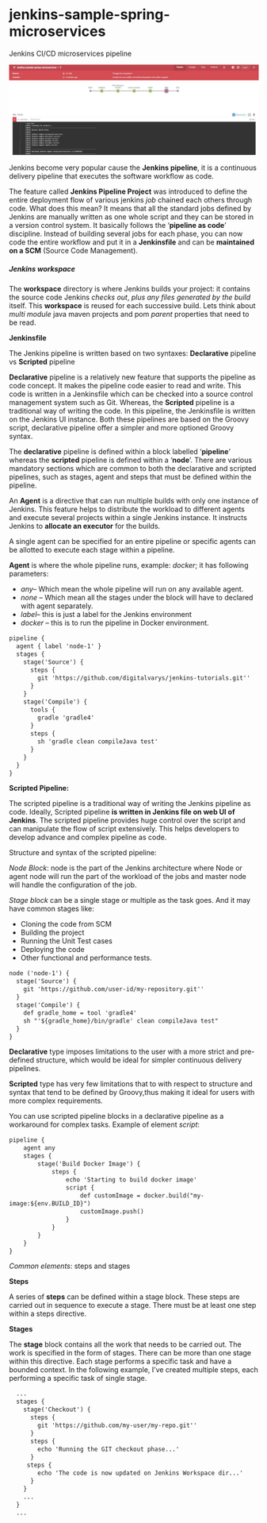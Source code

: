 # jenkins-sample-spring-microservices
Jenkins CI/CD microservices pipeline

![](https://raw.githubusercontent.com/antoniopaolacci/jenkins-sample-spring-microservices/master/jenkins-pipeline.jpg)

Jenkins become very popular cause the **Jenkins pipeline**, it is a continuous delivery pipeline that executes the software workflow as code. 

The feature called **Jenkins Pipeline Project** was introduced to define the entire deployment flow of various jenkins *job* chained each others through code. What does this mean? It means that all the standard jobs defined by Jenkins are manually written as one whole script and they can be stored in a version control system. It basically follows the ‘**pipeline as code**’ discipline. Instead of building several jobs for each phase, you can now code the entire workflow and put it in a **Jenkinsfile** and can be **maintained on a SCM** (Source Code Management).



##### Jenkins workspace

The **workspace** directory is where Jenkins builds your project: it contains the source code Jenkins *checks out*, *plus any files generated by the build* itself. This **workspace** is reused for each successive build. Lets think about *multi module* java maven projects and pom *parent* properties that need to be read.



**Jenkinsfile** 

The Jenkins pipeline is written based on two syntaxes: **Declarative** pipeline vs **Scripted** pipeline

**Declarative** pipeline is a relatively new feature that supports the  pipeline as code concept. It makes the pipeline code easier to read and  write. This code is written in a Jenkinsfile which can be checked into a source control management system such as Git. Whereas, the **Scripted** pipeline is a traditional way of writing the code. In this pipeline, the Jenkinsfile is written on the Jenkins UI instance. Both these pipelines are based on the Groovy script, declarative pipeline offer a simpler and more optioned Groovy syntax.

The **declarative** pipeline is defined within a block labelled ‘**pipeline**’  whereas the **scripted** pipeline is defined within a ‘**node**’. There are various mandatory sections which are common to both the  declarative and scripted pipelines, such as stages, agent and steps that must be defined within the pipeline. 

An **Agent** is a  directive that can run multiple builds with only one instance of  Jenkins. This feature helps to distribute the workload to different  agents and execute several projects within a single Jenkins instance. It instructs Jenkins to **allocate an executor** for the builds.

A single agent can be specified for an entire pipeline or specific agents can be allotted to execute each stage within a pipeline. 

**Agent** is where the whole pipeline runs, example: *docker*; it has following parameters:

- *any*– Which mean the whole pipeline will run on any available agent.
- *none* – Which mean all the stages under the block will have to declared with agent separately.
- *label*– this is just a label for the Jenkins environment
- *docker* – this is to run the pipeline in Docker environment.

```
pipeline {
  agent { label 'node-1' }
  stages {
    stage('Source') {
      steps {
        git 'https://github.com/digitalvarys/jenkins-tutorials.git''
      }
    }
    stage('Compile') {
      tools {
        gradle 'gradle4'
      }
      steps {
        sh 'gradle clean compileJava test'
      }
    }
  }
}
```

**Scripted Pipeline:**

The scripted pipeline is a traditional way of writing the Jenkins pipeline as code. Ideally, Scripted pipeline **is written in Jenkins file on web UI of Jenkins**. The scripted pipeline provides huge control over the script and can manipulate the flow of script extensively. This helps developers to develop advance and complex pipeline as code.

Structure and syntax of the scripted pipeline:

*Node Block*: node is the part of the Jenkins architecture where Node or agent node will run the part of the workload of the jobs and master node will  handle the configuration of the job.

*Stage block* can be a single stage or multiple as the task goes. And it may have common stages like:

- Cloning the code from SCM
- Building the project
- Running the Unit Test cases
- Deploying the code
- Other functional and performance tests.

```
node ('node-1') {
  stage('Source') {
    git 'https://github.com/user-id/my-repository.git''
  }
  stage('Compile') {
    def gradle_home = tool 'gradle4'
    sh "'${gradle_home}/bin/gradle' clean compileJava test"
  }
}
```

**Declarative** type imposes limitations to the user with a more strict  and pre-defined structure, which would be ideal for simpler continuous  delivery pipelines. 

**Scripted** type has very few limitations that to with respect to  structure and syntax that tend to be defined by Groovy,thus making it  ideal for users with more complex requirements. 

You can use scripted pipeline blocks in a declarative pipeline as a workaround for complex tasks. Example of element *script*:

```
pipeline {
    agent any
    stages {
        stage('Build Docker Image') {
            steps {       
                echo 'Starting to build docker image'
                script {
                    def customImage = docker.build("my-image:${env.BUILD_ID}")
                    customImage.push()
                }   
            }
        }
    }
}
```

*Common elements*: steps and stages

**Steps**

A series of **steps** can be defined within a stage block. These steps are carried out in sequence to execute a stage. There must be at least  one step within a steps directive.

**Stages**

The **stage** block contains all the work that needs to be carried out. The work is  specified in the form of stages. There can be more than one stage within this directive. Each stage performs a specific task and have a bounded context. In the following  example, I’ve created multiple steps, each performing a specific task of single stage.

```
  ...
  stages {
    stage('Checkout') {
      steps {
        git 'https://github.com/my-user/my-repo.git''
      }
      steps {
        echo 'Running the GIT checkout phase...'
      }
     steps {
        echo 'The code is now updated on Jenkins Workspace dir...'
      }
    }
    ...
  }
  ...
```

